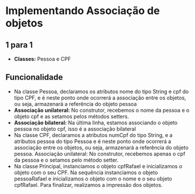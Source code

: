 # Implementando Associação de objetos

## 1 para 1

- **Classes:** Pessoa e CPF

## Funcionalidade
- Na classe Pessoa, declaramos os atributos nome do tipo String e cpf do tipo CPF, e é neste ponto onde ocorrerá a associação entre os objetos, ou seja, armazenará a referência do objeto pessoa​
- **Associação unilateral:** No construtor, recebemos o nome da pessoa e o objeto cpf e as setamos pelos métodos setters. ​
- **Associação bilateral:** Na última linha, estamos associando o objeto pessoa no objeto cpf, isso é a associação bilateral​
- Na classe CPF, declaramos a atributos numCpf do tipo String, e a atributos pessoa do tipo Pessoa e é neste ponto onde ocorrerá a associação entre os objetos, ou seja, armazenará a referência do objeto pessoa.​
  Associação unilateral: No construtor, recebemos apenas o cpf da pessoa e o setamos pelo método setter. ​
- Na classe Principal, instanciamos o objeto cpfRafael e inicializamos o objeto com o seu CPF. Na sequência instanciamos o objeto pessoaRafael e inicializamos o objeto com o nome e o seu objeto cpfRafael.​ Para finalizar, realizamos a impressão dos objetos.
